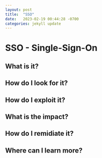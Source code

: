 ```yaml
---
layout: post
title:  "SSO"
date:   2023-02-19 00:44:28 -0700
categories: jekyll update
---
```


# **SSO - Single-Sign-On**

## What is it?

## How do I look for it?

## How do I exploit it?

## What is the impact?

## How do I remidiate it?

## Where can I learn more?